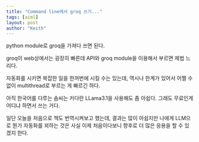 ```yaml
---
title: "Command line에서 groq 쓰기..."
tags: [aiml]
layout: post
author: "Keith"
---
```


python module로 groq을 가져다 쓰면 된다.

groq이 web상에서는 굉장히 빠른데 API와 groq module을 이용해서 부르면 제법 느리다.

자동화를 시키면 복잡한 일을 한꺼번에 시킬 수는 있는데, 역시나 한계가 있어서 어쩔 수 없이 multithread로 부르는 게 빠르긴 하다.

아직 한국어를 다루는 솜씨는 커다란 LLama3.1을 사용해도 좀 아쉽다. 그래도 무료인게 어디냐 하면서 쓰는 거다.

일단 오늘을 처음으로 책도 번역시켜보고 했는데, 결과는 많이 아쉽지만 나에게 LLM으로 뭔가 자동화를 꾀하는 것은 사실 이제 처음이다보니 향후로 더 많은 응용을 할 수 있겠지 한다.
